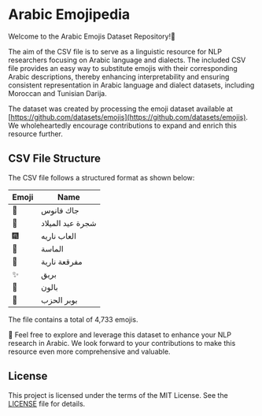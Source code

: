 # Arabic Emojipedia

Welcome to the Arabic Emojis Dataset Repository!🌟

The aim of the CSV file is to serve as a linguistic resource for NLP researchers focusing on Arabic language and dialects. The included CSV file provides an easy way to substitute emojis with their corresponding Arabic descriptions, thereby enhancing interpretability and ensuring consistent representation in Arabic language and dialect datasets, including Moroccan and Tunisian Darija.

The dataset was created by processing the emoji dataset available at [https://github.com/datasets/emojis](https://github.com/datasets/emojis). We wholeheartedly encourage contributions to expand and enrich this resource further.

## CSV File Structure

The CSV file follows a structured format as shown below:

| Emoji | Name                |
|-------|---------------------|
| 🎃    | جاك فانوس          |
| 🎄    | شجرة عيد الميلاد  |
| 🎆    | العاب ناريه        |
| 🎇    | الماسة             |
| 🧨    | مفرقعة نارية       |
| ✨    | بريق               |
| 🎈    | بالون              |
| 🎉    | بوبر الحزب         |

The file contains a total of 4,733 emojis.

🚀 Feel free to explore and leverage this dataset to enhance your NLP research in Arabic. We look forward to your contributions to make this resource even more comprehensive and valuable.

## License

This project is licensed under the terms of the MIT License. See the [LICENSE](LICENSE) file for details.
